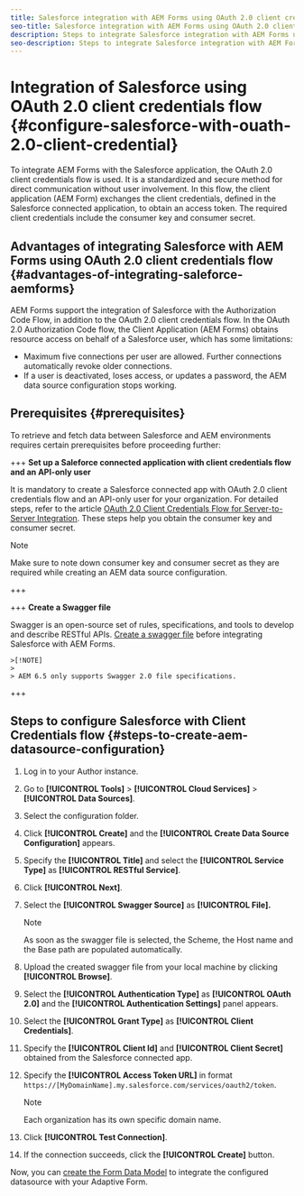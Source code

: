 ```yaml
---
title: Salesforce integration with AEM Forms using OAuth 2.0 client credentials flow
seo-title: Salesforce integration with AEM Forms using OAuth 2.0 client credentials flow
description: Steps to integrate Salesforce integration with AEM Forms using OAuth 2.0 client credentials flow
seo-description: Steps to integrate Salesforce integration with AEM Forms using OAuth 2.0 client credentials flow
---
```


# Integration of Salesforce using OAuth 2.0 client credentials flow  {#configure-salesforce-with-ouath-2.0-client-credential}

To integrate AEM Forms with the Salesforce application, the OAuth 2.0 client credentials flow is used. It is a standardized and secure method for direct communication without user involvement. In this flow, the client application (AEM Form) exchanges the client credentials, defined in the Salesforce connected application, to obtain an access token. The required client credentials include the consumer key and consumer secret.
 
## Advantages of integrating Salesforce with  AEM Forms using OAuth 2.0 client credentials flow {#advantages-of-integrating-saleforce-aemforms}

AEM Forms support the integration of Salesforce with the Authorization Code Flow, in addition to the OAuth 2.0 client credentials flow. In the OAuth 2.0 Authorization Code flow, the Client Application (AEM Forms) obtains resource access on behalf of a Salesforce user, which has some limitations:

* Maximum five connections per user are allowed. Further connections automatically revoke older connections.
* If a user is deactivated, loses access, or updates a password, the AEM data source configuration stops working.

## Prerequisites {#prerequisites}

To retrieve and fetch data between Salesforce and AEM environments requires certain prerequisites before proceeding further:

+++ **Set up a Saleforce connected application with client credentials flow and an API-only user**

It is mandatory to create a Salesforce connected app with OAuth 2.0 client credentials flow and an API-only user for your organization. For detailed steps, refer to the article [OAuth 2.0 Client Credentials Flow for Server-to-Server Integration](https://help.salesforce.com/s/articleView?id=sf.connected_app_client_credentials_setup.htm&type=5). These steps help you obtain the consumer key and consumer secret.

>[!NOTE]
>
> Make sure to note down consumer key and consumer secret as they are required while creating an AEM data source configuration.

+++

+++ **Create a Swagger file**

Swagger is an open-source set of rules, specifications, and tools to develop and describe RESTful APIs. [Create a swagger file](https://experienceleague.adobe.com/docs/experience-manager-learn/cloud-service/forms/integrate-with-salesforce/describe-rest-api.html) before integrating Salesforce with AEM Forms.   

    >[!NOTE]
    >
    > AEM 6.5 only supports Swagger 2.0 file specifications.

+++

## Steps to configure Salesforce with Client Credentials flow {#steps-to-create-aem-datasource-configuration}

1. Log in to your Author instance.
1. Go to **[!UICONTROL Tools]** > **[!UICONTROL Cloud Services]** > **[!UICONTROL Data Sources]**.
1. Select the configuration folder.
1. Click **[!UICONTROL Create]** and the **[!UICONTROL Create Data Source Configuration]** appears.
1. Specify the **[!UICONTROL Title]** and select the **[!UICONTROL Service Type]** as **[!UICONTROL RESTful Service]**.
1. Click **[!UICONTROL Next]**.
1. Select the **[!UICONTROL Swagger Source]** as **[!UICONTROL File].** 
    >[!NOTE]
    >
    > As soon as the swagger file is selected, the Scheme, the Host name and the Base path are populated automatically.

1. Upload the created swagger file from your local machine by clicking **[!UICONTROL Browse]**.
1. Select the **[!UICONTROL Authentication Type]** as **[!UICONTROL OAuth 2.0]** and the **[!UICONTROL Authentication Settings]** panel appears.
1. Select the **[!UICONTROL Grant Type]** as **[!UICONTROL Client Credentials]**.
1. Specify the **[!UICONTROL Client Id]** and **[!UICONTROL Client Secret]** obtained from the Salesforce connected app.
1. Specify the **[!UICONTROL Access Token URL]** in format 
`https://[MyDomainName].my.salesforce.com/services/oauth2/token`.

    >[!NOTE]
    >
    > Each organization has its own specific domain name. 

1. Click **[!UICONTROL Test Connection]**.
1. If the connection succeeds, click the **[!UICONTROL Create]** button.

Now, you can [create the Form Data Model](https://experienceleague.adobe.com/docs/experience-manager-65/forms/form-data-model/create-form-data-models.html?lang=en) to integrate the configured datasource with your Adaptive Form.


